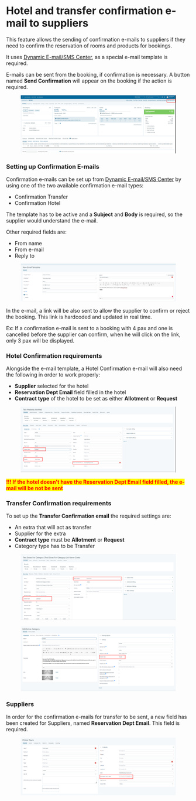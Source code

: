 # Hotel and transfer confirmation e-mail to suppliers

This feature allows the sending of confirmation e-mails to suppliers if they need to confirm the reservation of rooms and products for bookings.

It uses [Dynamic E-mail/SMS Center](email-setup/page-14.md), as a special e-mail template is required.

E-mails can be sent from the booking, if confirmation is necessary. A button named **Send Confirmation** will appear on the booking if the action is required.

<figure><img src=".gitbook/assets/image (13) (1) (1) (1) (1).png" alt=""><figcaption></figcaption></figure>

### Setting up Confirmation E-mails <a href="#setting-up-confirmation-e-mails" id="setting-up-confirmation-e-mails"></a>

Confirmation e-mails can be set up from [Dynamic E-mail/SMS Center](email-setup/page-14.md) by using one of the two available confirmation e-mail types:

* Confirmation Transfer
* Confirmation Hotel

The template has to be active and a **Subject** and **Body** is required, so the supplier would understand the e-mail.

Other required fields are:

* From name
* From e-mail
* Reply to

<figure><img src=".gitbook/assets/image (14) (1) (1) (1).png" alt=""><figcaption></figcaption></figure>

In the e-mail, a link will be also sent to allow the supplier to confirm or reject the booking. This link is hardcoded and updated in real time.

Ex: If a confirmation e-mail is sent to a booking with 4 pax and one is cancelled before the supplier can confirm, when he will click on the link, only 3 pax will be displayed.

### Hotel Confirmation requirements <a href="#hotel-confirmation-requirements" id="hotel-confirmation-requirements"></a>

Alongside the e-mail template, a Hotel Confirmation e-mail will also need the following in order to work properly:

* **Supplier** selected for the hotel
* **Reservation Dept Email** field filled in the hotel
* **Contract type** of the hotel to be set as either **Allotment** or **Request**

<figure><img src=".gitbook/assets/image (15) (1) (1) (1).png" alt=""><figcaption></figcaption></figure>

<mark style="color:red;">**!!! If the hotel doesn't have the Reservation Dept Email field filled, the e-mail will be not be sent**</mark>

### Transfer Confirmation requirements <a href="#transfer-confirmation-requirements" id="transfer-confirmation-requirements"></a>

To set up the **Transfer Confirmation email** the required settings are:

* An extra that will act as transfer
* Supplier for the extra
* **Contract type** must be **Allotment** or **Request**
* Category type has to be Transfer

<figure><img src=".gitbook/assets/image (16) (1) (1) (1).png" alt=""><figcaption></figcaption></figure>

<figure><img src=".gitbook/assets/image (17) (1) (1) (1).png" alt=""><figcaption></figcaption></figure>

### Suppliers <a href="#suppliers" id="suppliers"></a>

In order for the confirmation e-mails for transfer to be sent, a new field has been created for Suppliers, named **Reservation Dept Email**. This field is required.

<figure><img src=".gitbook/assets/image (18) (1) (1) (1).png" alt=""><figcaption></figcaption></figure>
